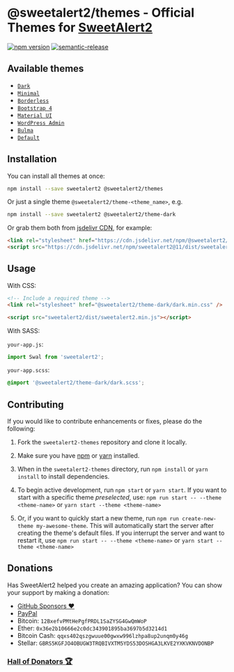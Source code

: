 # @sweetalert2/themes - Official Themes for [SweetAlert2](https://github.com/sweetalert2/sweetalert2)

[![npm version](https://img.shields.io/npm/v/@sweetalert2/themes.svg)](https://www.npmjs.com/package/@sweetalert2/themes)
[![semantic-release](https://img.shields.io/badge/%20%20%F0%9F%93%A6%F0%9F%9A%80-semantic--release-e10079.svg)](https://github.com/sweetalert2/sweetalert2-themes/blob/main/CHANGELOG.md)

## Available themes

- [`Dark`](https://github.com/sweetalert2/sweetalert2-themes/tree/main/dark)
- [`Minimal`](https://github.com/sweetalert2/sweetalert2-themes/tree/main/minimal)
- [`Borderless`](https://github.com/sweetalert2/sweetalert2-themes/tree/main/borderless)
- [`Bootstrap 4`](https://github.com/sweetalert2/sweetalert2-themes/tree/main/bootstrap-4)
- [`Material UI`](https://github.com/sweetalert2/sweetalert2-themes/tree/main/material-ui)
- [`WordPress Admin`](https://github.com/sweetalert2/sweetalert2-themes/tree/main/wordpress-admin)
- [`Bulma`](https://github.com/sweetalert2/sweetalert2-themes/tree/main/bulma)
- [`Default`](https://github.com/sweetalert2/sweetalert2-themes/tree/main/default)

## Installation

You can install all themes at once:

```sh
npm install --save sweetalert2 @sweetalert2/themes
```

Or just a single theme `@sweetalert2/theme-<theme_name>`, e.g.

```sh
npm install --save sweetalert2 @sweetalert2/theme-dark
```

Or grab them both from [jsdelivr CDN](https://cdn.jsdelivr.net/npm/@sweetalert2/themes), for example:

```html
<link rel="stylesheet" href="https://cdn.jsdelivr.net/npm/@sweetalert2/theme-dark@5/dark.css" />
<script src="https://cdn.jsdelivr.net/npm/sweetalert2@11/dist/sweetalert2.min.js"></script>
```

## Usage

With CSS:

```html
<!-- Include a required theme -->
<link rel="stylesheet" href="@sweetalert2/theme-dark/dark.min.css" />

<script src="sweetalert2/dist/sweetalert2.min.js"></script>
```

With SASS:

`your-app.js`:

```js
import Swal from 'sweetalert2';
```

`your-app.scss`:

```scss
@import '@sweetalert2/theme-dark/dark.scss';
```

## Contributing

If you would like to contribute enhancements or fixes, please do the following:

1. Fork the `sweetalert2-themes` repository and clone it locally.

2. Make sure you have [npm](https://www.npmjs.com/) or [yarn](https://yarnpkg.com/) installed.

3. When in the `sweetalert2-themes` directory, run `npm install` or `yarn install` to install dependencies.

4. To begin active development, run `npm start` or `yarn start`. If you want to start with a specific theme _preselected_, use: `npm run start -- --theme <theme-name>` or `yarn start --theme <theme-name>`

5. Or, if you want to quickly start a new theme, run `npm run create-new-theme my-awesome-theme`. This will automatically start the server after creating the theme's default files. If you interrupt the server and want to restart it, use `npm run start -- --theme <theme-name>` or `yarn start --theme <theme-name>`

## Donations

Has SweetAlert2 helped you create an amazing application? You can show your support by making a donation:

- [GitHub Sponsors :heart:](https://github.com/sponsors/limonte)
- [PayPal](https://www.paypal.com/cgi-bin/webscr?cmd=_s-xclick&hosted_button_id=TKTWHJGUWLR7E)
- Bitcoin: `12BxefvPMtHePgfPRDL1SaZYSG4GwQmWoP`
- Ether: `0x36e2b10666e2c0dc343901895ba3697b5d3214d1`
- Bitcoin Cash: `qqxs402qszgwuue00gwxw996lzhpa8up2unqm0y46g`
- Stellar: `GBRS5KGFJO4OBUGW3TRQBIVXTM5YDS53DOSHGA3LKVE2YXKVKNVDONBP`

### [Hall of Donators :trophy:](https://github.com/sweetalert2/sweetalert2/blob/main/DONATIONS.md)
